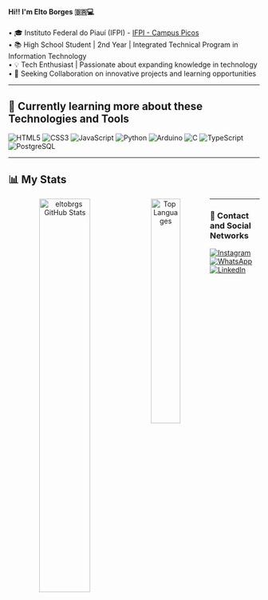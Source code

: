 #### Hi!! I'm Elto Borges 🇧🇷💻

• 🎓 Instituto Federal do Piauí (IFPI) - [IFPI - Campus Picos](https://www.ifpi.edu.br)  
• 📚 High School Student | 2nd Year | Integrated Technical Program in Information Technology  
• 💡 Tech Enthusiast | Passionate about expanding knowledge in technology  
• 🤝 Seeking Collaboration on innovative projects and learning opportunities  

---

## 🚀 **Currently learning more about these Technologies and Tools**

![HTML5](https://img.shields.io/badge/HTML5-E34F26?style=for-the-badge&logo=html5&logoColor=white)
![CSS3](https://img.shields.io/badge/CSS3-1572B6?style=for-the-badge&logo=css3&logoColor=white)
![JavaScript](https://img.shields.io/badge/JavaScript-323330?style=for-the-badge&logo=javascript&logoColor=F7DF1E)
![Python](https://img.shields.io/badge/Python-14354C?style=for-the-badge&logo=python&logoColor=white)
![Arduino](https://img.shields.io/badge/Arduino_IDE-00979D?style=for-the-badge&logo=arduino&logoColor=white)
![C](https://img.shields.io/badge/C-00599C?style=for-the-badge&logo=c&logoColor=white)
![TypeScript](https://img.shields.io/badge/TypeScript-007ACC?style=for-the-badge&logo=typescript&logoColor=white)
![PostgreSQL](https://img.shields.io/badge/PostgreSQL-336791?style=for-the-badge&logo=postgresql&logoColor=white)

---

## 📊 **My Stats**

<div align="center">
  <img alt="eltobrgs GitHub Stats" align="left" width="45%" src="https://github-readme-stats.vercel.app/api?username=eltobrgs&show_icons=true&theme=gruvbox"/>
  <img alt="Top Languages" align="left" width="34%" src="https://github-readme-stats.vercel.app/api/top-langs/?username=eltobrgs&layout=compact&langs_count=8&theme=gruvbox"/>
</div>

---







### 📱 **Contact and Social Networks**

[![Instagram](https://img.shields.io/badge/Instagram-E4405F?style=for-the-badge&logo=instagram&logoColor=white)](https://www.instagram.com/eltobrgs/)
[![WhatsApp](https://img.shields.io/badge/WhatsApp-25D366?style=for-the-badge&logo=whatsapp&logoColor=white)](https://wa.me/+5589994042351)
[![LinkedIn](https://img.shields.io/badge/-LinkedIn-%230077B5?style=for-the-badge&logo=linkedin&logoColor=white)](https://www.linkedin.com/in/elto-borges-5b90962a8/)
